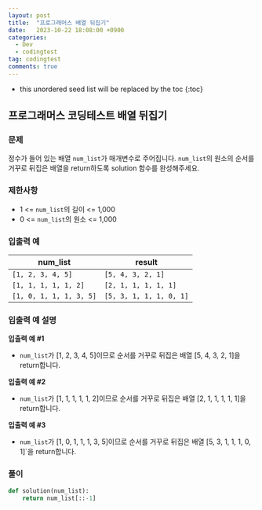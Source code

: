 ```yaml
---
layout: post
title:  "프로그래머스 배열 뒤집기"
date:   2023-10-22 18:08:00 +0900
categories:
  - Dev
  - codingtest
tag: codingtest
comments: true
---
```


* this unordered seed list will be replaced by the toc
{:toc}

## 프로그래머스 코딩테스트 배열 뒤집기

### 문제

정수가 들어 있는 배열 `num_list`가 매개변수로 주어집니다. `num_list`의 원소의 순서를 거꾸로 뒤집은 배열을 return하도록 solution 함수를 완성해주세요.

### 제한사항

- 1 <= `num_list`의 길이 <= 1,000
- 0 <= `num_list`의 원소 <= 1,000

### 입출력 예

| num_list | result |
| --- | --- |
| `[1, 2, 3, 4, 5]` | `[5, 4, 3, 2, 1]` |
| `[1, 1, 1, 1, 1, 2]` | `[2, 1, 1, 1, 1, 1]` |
| `[1, 0, 1, 1, 1, 3, 5]` | `[5, 3, 1, 1, 1, 0, 1]` |

### 입출력 예 설명

**입출력 예 #1**

- `num_list`가 [1, 2, 3, 4, 5]이므로 순서를 거꾸로 뒤집은 배열 [5, 4, 3, 2, 1]을 return합니다.

**입출력 예 #2**

- `num_list`가 [1, 1, 1, 1, 1, 2]이므로 순서를 거꾸로 뒤집은 배열 [2, 1, 1, 1, 1, 1]을 return합니다.

**입출력 예 #3**

- `num_list`가 [1, 0, 1, 1, 1, 3, 5]이므로 순서를 거꾸로 뒤집은 배열 [5, 3, 1, 1, 1, 0, 1]`을 return합니다.

### 풀이

```py
def solution(num_list):
    return num_list[::-1]
```